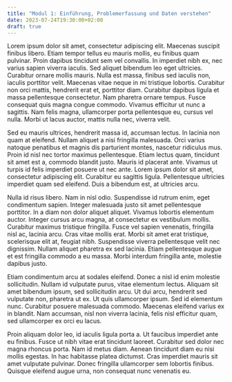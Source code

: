 ```yaml
---
title: "Modul 1: Einführung, Problemerfassung und Daten verstehen"
date: 2023-07-24T19:30:00+02:00
draft: true
---
```


Lorem ipsum dolor sit amet, consectetur adipiscing elit. Maecenas suscipit finibus libero. Etiam tempor tellus eu mauris mollis, eu finibus quam pulvinar.  <!--more-->  Proin dapibus tincidunt sem vel convallis. In imperdiet nibh ex, nec varius sapien viverra iaculis. Sed aliquet bibendum leo eget ultricies. Curabitur ornare mollis mauris. Nulla est massa, finibus sed iaculis non, iaculis porttitor velit. Maecenas vitae neque in mi tristique lobortis. Curabitur non orci mattis, hendrerit erat et, porttitor diam. Curabitur dapibus ligula et massa pellentesque consectetur. Nam pharetra ornare tempus. Fusce consequat quis magna congue commodo. Vivamus efficitur ut nunc a sagittis. Nam felis magna, ullamcorper porta pellentesque eu, cursus vel nulla. Morbi ut lacus auctor, mattis nulla nec, viverra velit.



Sed eu mauris ultrices, hendrerit massa id, accumsan lectus. In lacinia non quam at eleifend. Nullam aliquet a nisi fringilla malesuada. Orci varius natoque penatibus et magnis dis parturient montes, nascetur ridiculus mus. Proin id nisl nec tortor maximus pellentesque. Etiam lectus quam, tincidunt sit amet est a, commodo blandit justo. Mauris id placerat ante. Vivamus ut turpis id felis imperdiet posuere ut nec ante. Lorem ipsum dolor sit amet, consectetur adipiscing elit. Curabitur eu sagittis ligula. Pellentesque ultricies imperdiet quam sed eleifend. Duis a bibendum est, at ultricies arcu.

Nulla id risus libero. Nam in nisl odio. Suspendisse id rutrum enim, eget condimentum sapien. Integer malesuada justo sit amet pellentesque porttitor. In a diam non dolor aliquet aliquet. Vivamus lobortis elementum auctor. Integer cursus arcu magna, at consectetur ex vestibulum mollis. Curabitur maximus tristique fringilla. Fusce vel sapien venenatis, fringilla nisl ac, lacinia arcu. Cras vitae mollis erat. Morbi sit amet erat tristique, scelerisque elit at, feugiat nibh. Suspendisse viverra pellentesque velit nec dignissim. Nullam aliquet pharetra ex sed lacinia. Etiam pellentesque augue et est fringilla commodo a eu massa. Morbi interdum fringilla ante, molestie dapibus justo.

Etiam condimentum arcu at sodales eleifend. Donec a nisl id enim molestie sollicitudin. Nullam id vulputate purus, vitae elementum lectus. Aliquam sit amet bibendum ipsum, sed sollicitudin arcu. Ut dui arcu, hendrerit sed vulputate non, pharetra ut ex. Ut quis ullamcorper ipsum. Sed id elementum nunc. Curabitur posuere malesuada commodo. Maecenas eleifend varius ex in blandit. Nam accumsan, nisl non viverra lacinia, felis nisl efficitur quam, sed ullamcorper ex orci eu lacus.

Proin aliquam dolor leo, id iaculis ligula porta a. Ut faucibus imperdiet ante eu finibus. Fusce ut nibh vitae erat tincidunt laoreet. Curabitur sed dolor nec magna rhoncus porta. Nam id metus diam. Aenean tincidunt diam eu nisi mollis egestas. In hac habitasse platea dictumst. Cras imperdiet mauris sit amet vulputate pulvinar. Donec fringilla ullamcorper sem lobortis finibus. Quisque eleifend augue urna, non consequat nunc venenatis eu.
